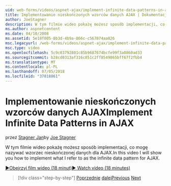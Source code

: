 ```yaml
---
uid: web-forms/videos/aspnet-ajax/implement-infinite-data-patterns-in-ajax
title: Implementowanie nieskończonych wzorców danych AJAX | Dokumentacja firmy Microsoft
author: JoeStagner
description: W tym filmie wideo pokażę możesz sposób implementacji, co mogę nazywać wzorzec nieskończonej danych dla AJAX.
ms.author: aspnetcontent
ms.date: 04/10/2008
ms.assetid: 5e18f005-8b3d-4b9a-866c-c567874aa826
msc.legacyurl: /web-forms/videos/aspnet-ajax/implement-infinite-data-patterns-in-ajax
msc.type: video
ms.openlocfilehash: 5c9c03792801c85b9687674bcfe99f3a0860ad33
ms.sourcegitcommit: b28cd0313af316c051c2ff8549865bff67f2fbb4
ms.translationtype: MT
ms.contentlocale: pl-PL
ms.lasthandoff: 07/05/2018
ms.locfileid: "37818861"
---
```

<a name="implement-infinite-data-patterns-in-ajax"></a><span data-ttu-id="87d86-103">Implementowanie nieskończonych wzorców danych AJAX</span><span class="sxs-lookup"><span data-stu-id="87d86-103">Implement Infinite Data Patterns in AJAX</span></span>
====================
<span data-ttu-id="87d86-104">przez [Stagner Jan](https://github.com/JoeStagner)</span><span class="sxs-lookup"><span data-stu-id="87d86-104">by [Joe Stagner](https://github.com/JoeStagner)</span></span>

<span data-ttu-id="87d86-105">W tym filmie wideo pokażę możesz sposób implementacji, co mogę nazywać wzorzec nieskończonej danych dla AJAX.</span><span class="sxs-lookup"><span data-stu-id="87d86-105">In this video I will show you how to implement what I refer to as the infinite data pattern for AJAX.</span></span>

[<span data-ttu-id="87d86-106">&#9654;Obejrzyj film wideo (18 minut)</span><span class="sxs-lookup"><span data-stu-id="87d86-106">&#9654; Watch video (18 minutes)</span></span>](https://channel9.msdn.com/Blogs/ASP-NET-Site-Videos/implement-infinite-data-patterns-in-ajax)

> [!div class="step-by-step"]
> <span data-ttu-id="87d86-107">[Poprzednie](use-aspnet-ajax-cascading-drop-down-control-to-access-a-database.md)
> [dalej](basic-aspnet-authentication-in-an-ajax-enabled-application.md)</span><span class="sxs-lookup"><span data-stu-id="87d86-107">[Previous](use-aspnet-ajax-cascading-drop-down-control-to-access-a-database.md)
[Next](basic-aspnet-authentication-in-an-ajax-enabled-application.md)</span></span>
